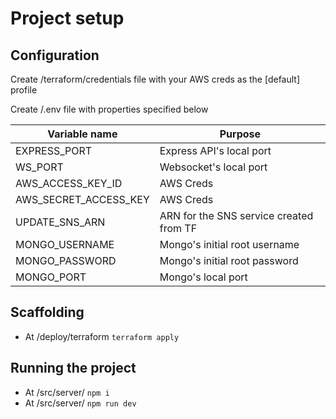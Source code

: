 # Project setup

## Configuration

Create /terraform/credentials file with your AWS creds as the [default] profile

Create /.env file with properties specified below

| Variable name         | Purpose                                 |
| --------------------- | --------------------------------------- |
| EXPRESS_PORT          | Express API's local port                |
| WS_PORT               | Websocket's local port                  |
| AWS_ACCESS_KEY_ID     | AWS Creds                               |
| AWS_SECRET_ACCESS_KEY | AWS Creds                               |
| UPDATE_SNS_ARN        | ARN for the SNS service created from TF |
| MONGO_USERNAME        | Mongo's initial root username           |
| MONGO_PASSWORD        | Mongo's initial root password           |
| MONGO_PORT            | Mongo's local port                      |

## Scaffolding

- At /deploy/terraform `terraform apply`

## Running the project

- At /src/server/ `npm i`
- At /src/server/ `npm run dev`
